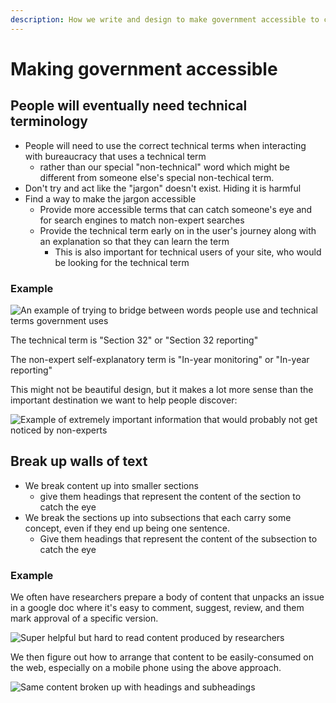 ```yaml
---
description: How we write and design to make government accessible to citizens
---
```


# Making government accessible

## People will eventually need technical terminology

* People will need to use the correct technical terms when interacting with bureaucracy that uses a technical term
  * rather than our special "non-technical" word which might be different from someone else's special non-techical term.
* Don't try and act like the "jargon" doesn't exist. Hiding it is harmful
* Find a way to make the jargon accessible
  * Provide more accessible terms that can catch someone's eye and for search engines to match non-expert searches
  * Provide the technical term early on in the user's journey along with an explanation so that they can learn the term
    * This is also important for technical users of your site, who would be looking for the technical term

### Example

![An example of trying to bridge between words people use and technical terms government uses](../../.gitbook/assets/Screenshot\_2020-06-18\_09-50-42.png)

The technical term is "Section 32" or "Section 32 reporting"

The non-expert self-explanatory term is "In-year monitoring" or "In-year reporting"

This might not be beautiful design, but it makes a lot more sense than the important destination we want to help people discover:

![Example of extremely important information that would probably not get noticed by non-experts](../../.gitbook/assets/Screenshot\_2020-06-18\_09-53-01.png)

## Break up walls of text

* We break content up into smaller sections
  * give them headings that represent the content of the section to catch the eye
* We break the sections up into subsections that each carry some concept, even if they end up being one sentence.
  * Give them headings that represent the content of the subsection to catch the eye

### Example

We often have researchers prepare a body of content that unpacks an issue in a google doc where it's easy to comment, suggest, review, and them mark approval of a specific version.

![Super helpful but hard to read content produced by researchers](../../.gitbook/assets/Screenshot\_2020-06-18\_09-59-18.png)

We then figure out how to arrange that content to be easily-consumed on the web, especially on a mobile phone using the above approach.

![Same content broken up with headings and subheadings](../../.gitbook/assets/Screenshot\_2020-06-18\_09-59-31.png)
